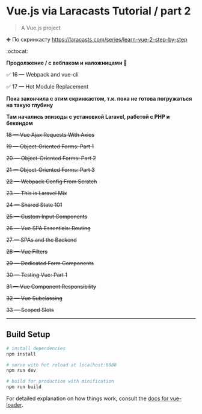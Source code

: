 # Vue.js via Laracasts Tutorial / part 2

> A Vue.js project

❉ По скринкасту https://laracasts.com/series/learn-vue-2-step-by-step

:octocat:

**Продолжение / с вебпаком и наложницами  :new_moon_with_face:**

:white_check_mark: 16 — Webpack and vue-cli

:white_check_mark: 17 — Hot Module Replacement

**Пока закончила с этим скринкастом, т.к. пока не готова погружаться на такую глубину**

**Там начались эпизоды с установкой Laravel, работой с PHP и бекендом**

~~18 — Vue Ajax Requests With Axios~~

~~19 — Object-Oriented Forms: Part 1~~

~~20 — Object-Oriented Forms: Part 2~~

~~21 — Object-Oriented Forms: Part 3~~

~~22 — Webpack Config From Scratch~~

~~23 — This is Laravel Mix~~

~~24 — Shared State 101~~

~~25 — Custom Input Components~~

~~26 — Vue SPA Essentials: Routing~~

~~27 — SPAs and the Backend~~

~~28 — Vue Filters~~

~~29 — Dedicated Form Components~~

~~30 — Testing Vue: Part 1~~

~~31 — Vue Component Responsibility~~

~~32 — Vue Subclassing~~

~~33 — Scoped Slots~~


---

## Build Setup

``` bash
# install dependencies
npm install

# serve with hot reload at localhost:8080
npm run dev

# build for production with minification
npm run build
```

For detailed explanation on how things work, consult the [docs for vue-loader](http://vuejs.github.io/vue-loader).
